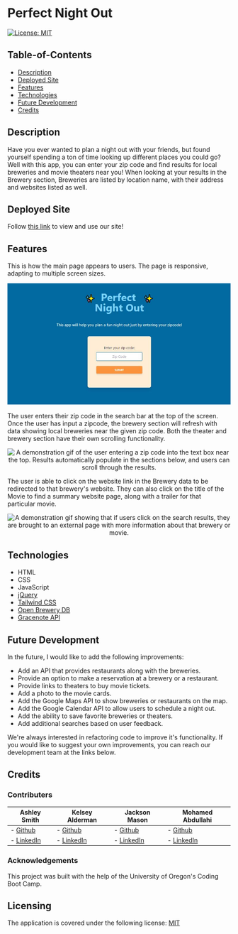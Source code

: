 # Perfect Night Out

[![License: MIT](https://img.shields.io/badge/License-MIT-yellow.svg)](https://opensource.org/licenses/MIT)

## Table-of-Contents

- [Description](#description)
- [Deployed Site](#deployed-site)
- [Features](#features)
- [Technologies](#technologies)
- [Future Development](#future-development)
- [Credits](#credits)

## Description

Have you ever wanted to plan a night out with your friends, but found yourself spending a ton of time looking up different places you could go? Well with this app, you can enter your zip code and find results for local breweries and movie theaters near you! When looking at your results in the Brewery section, Breweries are listed by location name, with their address and websites listed as well.

## Deployed Site

Follow [this link](https://ashlynn4567.github.io/Perfect-Night-Out/) to view and use our site!

## Features

This is how the main page appears to users. The page is responsive, adapting to multiple screen sizes.

<p align="center">
<img alt="A screenshot of the homepage of Perfect Night Out. It pictures a text entry box for which users can enter their zipcode to search for breweries and movie premiers near them. " src="./assets/images/perfect-night-out-screenshot.jpg"/>
</p>

The user enters their zip code in the search bar at the top of the screen. Once the user has input a zipcode, the brewery section will refresh with data showing local breweries near the given zip code. Both the theater and brewery section have their own scrolling functionality.

<p align="center">
<img alt="A demonstration gif of the user entering a zip code into the text box near the top. Results automatically populate in the sections below, and users can scroll through the results." src="./assets/images/perfect-night-out-demo.gif"/>
</p>

The user is able to click on the website link in the Brewery data to be redirected to that brewery's website. They can also click on the title of the Movie to find a summary website page, along with a trailer for that particular movie.

<p align="center">
<img alt="A demonstration gif showing that if users click on the search results, they are brought to an external page with more information about that brewery or movie. " src="./assets/images/perfect-night-out-demo-2.gif"/>
</p>

## Technologies

- HTML
- CSS
- JavaScript
- [jQuery](https://jquery.com/)
- [Tailwind CSS](https://tailwindcss.com/)
- [Open Brewery DB](https://www.openbrewerydb.org/)
- [Gracenote API](https://developer.tmsapi.com/Getting_Started)

## Future Development

In the future, I would like to add the following improvements:

- Add an API that provides restaurants along with the breweries.
- Provide an option to make a reservation at a brewery or a restaurant.
- Provide links to theaters to buy movie tickets.
- Add a photo to the movie cards.
- Add the Google Maps API to show breweries or restaurants on the map.
- Add the Google Calendar API to allow users to schedule a night out.
- Add the ability to save favorite breweries or theaters.
- Add additional searches based on user feedback.

We're always interested in refactoring code to improve it's functionality. If you would like to suggest your own improvements, you can reach our development team at the links below.

## Credits

### Contributers

| **Ashley Smith**                                    | **Kelsey Alderman**                                                 | **Jackson Mason**                                                        | **Mohamed Abdullahi**                                            |
| --------------------------------------------------- | ------------------------------------------------------------------- | ------------------------------------------------------------------------ | ---------------------------------------------------------------- |
| - [Github](https://github.com/ashlynn4567)          | - [Github](https://github.com/kelseyalderman)                       | - [Github](https://github.com/ShibuyaCho)                                | - [Github](https://github.com/mo9399)                            |
| - [LinkedIn](www.linkedin.com/in/Ashley-Lynn-Smith) | - [LinkedIn](https://www.linkedin.com/in/kelsey-alderman-79019922b) | - [LinkedIn](https://www.linkedin.com/mwlite/in/jackson-mason-28b043228) | - [LinkedIn](http://linkedin.com/in/mohamed-abdullahi-944b2922b) |

### Acknowledgements

This project was built with the help of the University of Oregon's Coding Boot Camp.

## Licensing

The application is covered under the following license: [MIT](https://opensource.org/licenses/MIT)
